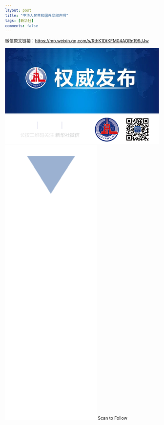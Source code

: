 ```yaml
---
layout: post
title: "中华人民共和国外交部声明"
tags: [新华社]
comments: false
---
```




微信原文链接：https://mp.weixin.qq.com/s/RthK1DtKFM04AORn199JJw

<img src="https://raw.githubusercontent.com/UrlSaveBot/urlsavebot.github.io/master/_images/2022/8/2/669fad12-dc67-4076-9b36-5038181e581a.jpeg"/>
<img src="https://raw.githubusercontent.com/UrlSaveBot/urlsavebot.github.io/master/_images/2022/8/2/fb7ab106-b958-4de8-bdfd-b175096f8444.jpeg"/>
<img src="https://raw.githubusercontent.com/UrlSaveBot/urlsavebot.github.io/master/_images/2022/8/2/06dfc95f-6379-4ed0-9b40-251d02f989f3.jpeg"/>
Scan to Follow


